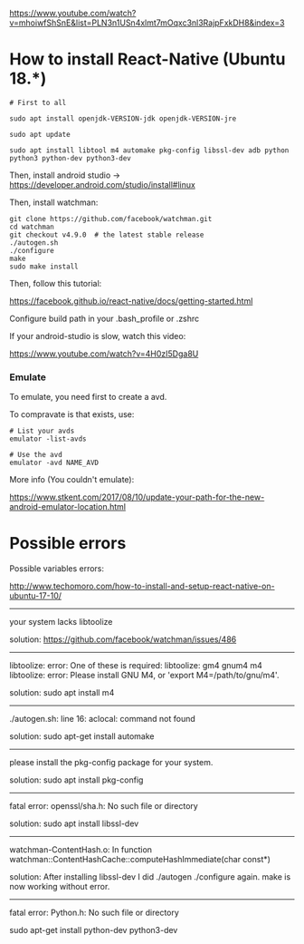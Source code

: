 https://www.youtube.com/watch?v=mhoiwfShSnE&list=PLN3n1USn4xlmt7mOqxc3nl3RajpFxkDH8&index=3

# How to install React-Native (Ubuntu 18.*)

```
# First to all

sudo apt install openjdk-VERSION-jdk openjdk-VERSION-jre

sudo apt update

sudo apt install libtool m4 automake pkg-config libssl-dev adb python python3 python-dev python3-dev
```

Then, install android studio -> https://developer.android.com/studio/install#linux

Then, install watchman:

```
git clone https://github.com/facebook/watchman.git
cd watchman
git checkout v4.9.0  # the latest stable release
./autogen.sh
./configure
make
sudo make install
```

Then, follow this tutorial:

https://facebook.github.io/react-native/docs/getting-started.html

Configure build path in your .bash_profile or .zshrc

If your android-studio is slow, watch this video:

https://www.youtube.com/watch?v=4H0zI5Dga8U

### Emulate

To emulate, you need first to create a avd.

To compravate is that exists, use:

```
# List your avds
emulator -list-avds

# Use the avd
emulator -avd NAME_AVD
```

More info (You couldn't emulate):

https://www.stkent.com/2017/08/10/update-your-path-for-the-new-android-emulator-location.html

# Possible errors

Possible variables errors: 

http://www.techomoro.com/how-to-install-and-setup-react-native-on-ubuntu-17-10/

---

your system lacks libtoolize

solution: https://github.com/facebook/watchman/issues/486

---
       
libtoolize:   error: One of these is required:
libtoolize:                 gm4 gnum4 m4
libtoolize:   error: Please install GNU M4, or 'export M4=/path/to/gnu/m4'.

solution: sudo apt install m4

---

./autogen.sh: line 16: aclocal: command not found

solution: sudo apt-get install automake

---

please install the pkg-config package for your system.

solution: sudo apt install pkg-config

---

fatal error: openssl/sha.h: No such file or directory

solution: sudo apt install libssl-dev

---

watchman-ContentHash.o: In function watchman::ContentHashCache::computeHashImmediate(char const*)

solution: After installing libssl-dev I did ./autogen ./configure again. make is now working without error.

---

fatal error: Python.h: No such file or directory

sudo apt-get install python-dev python3-dev
